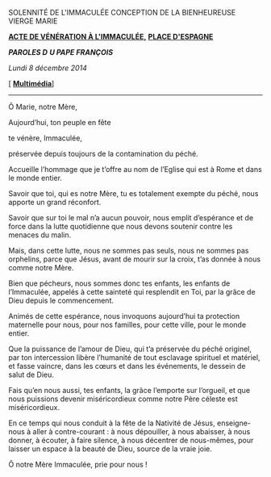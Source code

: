SOLENNITÉ DE L'IMMACULÉE CONCEPTION DE LA BIENHEUREUSE VIERGE MARIE

**[ACTE DE VÉNÉRATION À L'IMMACULÉE,](http://www.vatican.va/news_services/liturgy/libretti/2014/20141208-libretto-immacolata-concezione.pdf)** [**PLACE D'ESPAGNE**](http://www.vatican.va/news_services/liturgy/libretti/2014/20141208-libretto-immacolata-concezione.pdf)

***PAROLES D*** ***U PAPE FRANÇOIS***

*Lundi 8 décembre 2014*

\[ **[Multimédia](http://w2.vatican.va/content/francesco/it/events/event.dir.html/content/vaticanevents/it/2014/12/8/immacolata.html)**\]

* * *

Ô Marie, notre Mère,

Aujourd’hui, ton peuple en fête

te vénère, Immaculée,

préservée depuis toujours de la contamination du péché.

Accueille l’hommage que je t’offre au nom de l’Eglise qui est à Rome et dans le monde entier.

Savoir que toi, qui es notre Mère, tu es totalement exempte du péché, nous apporte un grand réconfort.

Savoir que sur toi le mal n’a aucun pouvoir, nous emplit d’espérance et de force dans la lutte quotidienne que nous devons soutenir contre les menaces du malin.

Mais, dans cette lutte, nous ne sommes pas seuls, nous ne sommes pas orphelins, parce que Jésus, avant de mourir sur la croix, t’as donnée à nous comme notre Mère.

Bien que pécheurs, nous sommes donc tes enfants, les enfants de l’Immaculée, appelés à cette sainteté qui resplendit en Toi, par la grâce de Dieu depuis le commencement.

Animés de cette espérance, nous invoquons aujourd’hui ta protection maternelle pour nous, pour nos familles, pour cette ville, pour le monde entier.

Que la puissance de l’amour de Dieu, qui t’a préservée du péché originel, par ton intercession libère l’humanité de tout esclavage spirituel et matériel, et fasse vaincre, dans les cœurs et dans les événements, le dessein de salut de Dieu.

Fais qu’en nous aussi, tes enfants, la grâce l’emporte sur l’orgueil, et que nous puissions devenir miséricordieux comme notre Père céleste est miséricordieux.

En ce temps qui nous conduit à la fête de la Nativité de Jésus, enseigne-nous à aller à contre-courant : à nous dépouiller, à nous abaisser, à nous donner, à écouter, à faire silence, à nous décentrer de nous-mêmes, pour laisser un espace à la beauté de Dieu, source de la vraie joie.

Ô notre Mère Immaculée, prie pour nous !